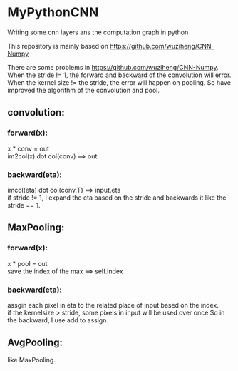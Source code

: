 # MyPythonCNN
Writing some cnn layers ans the computation graph in python

This repository is mainly based on https://github.com/wuziheng/CNN-Numpy

There are some problems in https://github.com/wuziheng/CNN-Numpy. When the stride != 1, the forward and backward of the convolution will error. When the kernel size != the stride, the error will happen on pooling. So  have improved the algorithm of the convolution and pool. 

## convolution:<br>
### forward(x):<br>
x * conv = out<br>
im2col(x) dot col(conv) ==> out.<br>
### backward(eta):<br>
imcol(eta) dot col(conv.T) ==> input.eta<br>
if stride != 1, I expand the eta based on the stride and backwards it like the stride == 1.<br>

## MaxPooling:<br>
### forward(x):<br>
x * pool = out<br>
save the index of the max ==> self.index<br>
### backward(eta):<br>
assgin each pixel in eta to the related place of input based on the index.<br>
if the kernelsize > stride, some pixels in input will be used over once.So in the backward, I use add to assign.<br>

## AvgPooling:<br>
like MaxPooling.<br>



